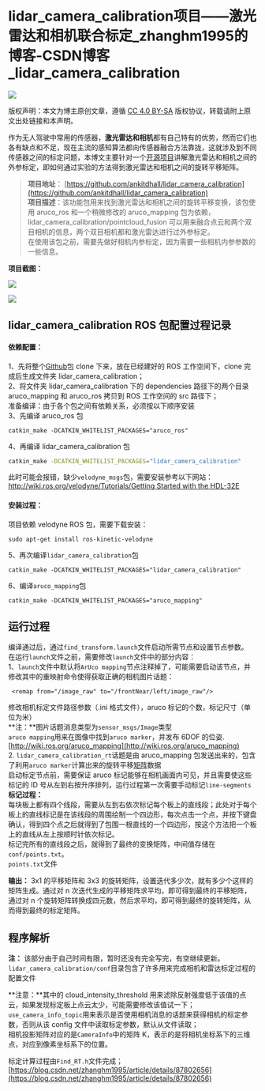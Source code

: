 # lidar_camera_calibration项目——激光雷达和相机联合标定_zhanghm1995的博客-CSDN博客_lidar_camera_calibration
![](https://csdnimg.cn/release/blogv2/dist/pc/img/original.png)

版权声明：本文为博主原创文章，遵循 [CC 4.0 BY-SA](http://creativecommons.org/licenses/by-sa/4.0/) 版权协议，转载请附上原文出处链接和本声明。

作为无人驾驶中常用的传感器，**激光雷达和相机**都有自己特有的优势，然而它们也各有缺点和不足，现在主流的感知算法都向传感器融合方法靠拢，这就涉及到不同传感器之间的标定问题，本博文主要针对一个[开源项目](https://so.csdn.net/so/search?q=%E5%BC%80%E6%BA%90%E9%A1%B9%E7%9B%AE&spm=1001.2101.3001.7020)讲解激光雷达和相机之间的外参标定，即如何通过实验的方法得到激光雷达和相机之间的旋转平移矩阵。

> **项目地址**： [https://github.com/ankitdhall/lidar_camera_calibration](https://github.com/ankitdhall/lidar_camera_calibration)  
> **项目描述**：该功能包用来找到激光雷达和相机之间的旋转平移变换，该包使用 aruco_ros 和一个稍微修改的 aruco_mapping 包为依赖，lidar_camera_calibration/pointcloud_fusion 可以用来融合点云和两个双目相机的信息，两个双目相机都和激光雷达进行过外参标定。  
> 在使用该包之前，需要先做好相机内参标定，因为需要一些相机内参参数的一些信息。

**项目截图：** 

![](https://img-blog.csdnimg.cn/20190220160803133.png?x-oss-process=image/watermark,type_ZmFuZ3poZW5naGVpdGk,shadow_10,text_aHR0cHM6Ly9ibG9nLmNzZG4ubmV0L3poYW5naG0xOTk1,size_16,color_FFFFFF,t_70)

![](https://img-blog.csdnimg.cn/2019022016122285.jpg?x-oss-process=image/watermark,type_ZmFuZ3poZW5naGVpdGk,shadow_10,text_aHR0cHM6Ly9ibG9nLmNzZG4ubmV0L3poYW5naG0xOTk1,size_16,color_FFFFFF,t_70)

## lidar_camera_calibration ROS 包配置过程记录

#### 依赖配置：

1、先将整个[Github](https://so.csdn.net/so/search?q=Github&spm=1001.2101.3001.7020)包 clone 下来，放在已经建好的 ROS 工作空间下，clone 完成后生成文件夹 lidar_camera_calibration；  
2、将文件夹 lidar_camera_calibration 下的 dependencies 路径下的两个目录 aruco_mapping 和 aruco_ros 拷贝到 ROS 工作空间的 src 路径下；  
准备编译：由于各个包之间有依赖关系，必须按以下顺序安装  
3、先编译 aruco_ros 包

```
catkin_make -DCATKIN_WHITELIST_PACKAGES="aruco_ros"

```

4、再编译 lidar_camera_calibration 包

```bash
catkin_make -DCATKIN_WHITELIST_PACKAGES="lidar_camera_calibration"

```

此时可能会报错，缺少`velodyne_msgs`包，需要安装参考以下网站：  
[http://wiki.ros.org/velodyne/Tutorials/Getting Started with the HDL-32E](http://wiki.ros.org/velodyne/Tutorials/Getting%20Started%20with%20the%20HDL-32E)

#### 安装过程：

项目依赖 velodyne ROS 包，需要下载安装：

```
sudo apt-get install ros-kinetic-velodyne

```

5、再次编译`lidar_camera_calibration`包

```
catkin_make -DCATKIN_WHITELIST_PACKAGES="lidar_camera_calibration"

```

6、编译`aruco_mapping`包

```
catkin_make -DCATKIN_WHITELIST_PACKAGES="aruco_mapping"

```

## 运行过程

编译通过后，通过`find_transform.launch`文件启动所需节点和设置节点参数。  
在运行`launch`文件之前，需要修改`launch`文件中的部分内容：  
1、`launch`文件中默认将`ArUco mapping`节点注释掉了，可能需要启动该节点，并修改其中的重映射命令使得获取正确的相机图片话题：

```
 <remap from="/image_raw" to="/frontNear/left/image_raw"/>

```

修改相机标定文件路径参数（.ini 格式文件），aruco 标记的个数，标记尺寸（单位为米）  
\*\*注：\*\*图片话题消息类型为`sensor_msgs/Image`类型  
`aruco mapping`用来在图像中找到`aruco marker`，并发布 6DOF 的位姿.  
[http://wiki.ros.org/aruco_mapping](http://wiki.ros.org/aruco_mapping)  
2. `lidar_camera_calibration_rt`话题是由 aruco_mapping 包发送出来的，包含了利用`aruco marker`计算出来的旋转平移[矩阵](https://so.csdn.net/so/search?q=%E7%9F%A9%E9%98%B5&spm=1001.2101.3001.7020)数据  
启动标定节点前，需要保证 aruco 标记能够在相机画面内可见，并且需要使这些标记的 ID 号从左到右按升序排列，运行过程第一次需要手动标记`line-segments`  
**标记过程：**  
每块板上都有四个线段，需要从左到右依次标记每个板上的直线段；此处对于每个板上的直线标记是在该线段的周围绘制一个四边形，每次点击一个点，并按下键盘确认，得到四个点之后就得到了包围一根直线的一个四边形，按这个方法把一个板上的直线从左上按顺时针依次标记。  
标记完所有的直线段之后，就得到了最终的变换矩阵，中间值存储在`conf/points.txt`。  
`points.txt`文件

**输出：**  3x1 的平移矩阵和 3x3 的旋转矩阵，设置迭代多少次，就有多少个这样的矩阵生成。通过对 n 次迭代生成的平移矩阵求平均，即可得到最终的平移矩阵，通过对 n 个旋转矩阵转换成四元数，然后求平均，即可得到最终的旋转矩阵，从而得到最终的标定矩阵。

## 程序解析

**注：**  该部分由于自己时间有限，暂时还没有完全写完，有空继续更新。  
`lidar_camera_calibration/conf`目录包含了许多用来完成相机和雷达标定过程的配置文件

\*\*注意：\*\*其中的 cloud_intensity_threshold 用来滤除反射强度低于该值的点云，如果发现标定板上点云太少，可能需要修改该值试一下；  
`use_camera_info_topic`用来表示是否使用相机消息的话题来获得相机的标定参数，否则从该 config 文件中读取标定参数，默认从文件读取；  
相机投影矩阵对应的是`CameraInfo`中的矩阵 K，表示的是将相机坐标系下的三维点，对应到像素坐标系下的位置。

标定计算过程由`Find_RT.h`文件完成； 
 [https://blog.csdn.net/zhanghm1995/article/details/87802656](https://blog.csdn.net/zhanghm1995/article/details/87802656)
